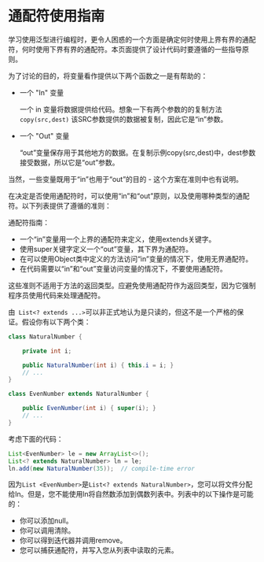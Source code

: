 # 通配符使用指南

学习使用泛型进行编程时，更令人困惑的一个方面是确定何时使用上界有界的通配符，何时使用下界有界的通配符。本页面提供了设计代码时要遵循的一些指导原则。

为了讨论的目的，将变量看作提供以下两个函数之一是有帮助的：

* 一个 "In" 变量
    
    一个 in 变量将数据提供给代码。想象一下有两个参数的的复制方法 `copy(src,dest)` 该SRC参数提供的数据被复制，因此它是“in”参数。

* 一个 "Out" 变量

    “out”变量保存用于其他地方的数据。在复制示例copy(src,dest)中，dest参数接受数据，所以它是“out”参数。
    
当然，一些变量既用于“in”也用于“out”的目的 - 这个方案在准则中也有说明。

在决定是否使用通配符时，可以使用“in”和“out”原则，以及使用哪种类型的通配符。以下列表提供了遵循的准则：

通配符指南： 

* 一个“in”变量用一个上界的通配符来定义，使用extends关键字。
* 使用super关键字定义一个“out”变量，其下界为通配符。
* 在可以使用Object类中定义的方法访问“in”变量的情况下，使用无界通配符。
* 在代码需要以“in”和“out”变量访问变量的情况下，不要使用通配符。

这些准则不适用于方法的返回类型。应避免使用通配符作为返回类型，因为它强制程序员使用代码来处理通配符。

由` List<? extends ...>`可以非正式地认为是只读的，但这不是一个严格的保证。假设你有以下两个类：

```java
class NaturalNumber {

    private int i;

    public NaturalNumber(int i) { this.i = i; }
    // ...
}

class EvenNumber extends NaturalNumber {

    public EvenNumber(int i) { super(i); }
    // ...
}
```

考虑下面的代码：

```java
List<EvenNumber> le = new ArrayList<>();
List<? extends NaturalNumber> ln = le;
ln.add(new NaturalNumber(35));  // compile-time error
```

因为`List <EvenNumber>`是`List<? extends NaturalNumber>`，您可以将文件分配给ln。但是，您不能使用ln将自然数添加到偶数列表中。列表中的以下操作是可能的：

* 你可以添加null。
* 你可以调用清除。
* 你可以得到迭代器并调用remove。
* 您可以捕获通配符，并写入您从列表中读取的元素。